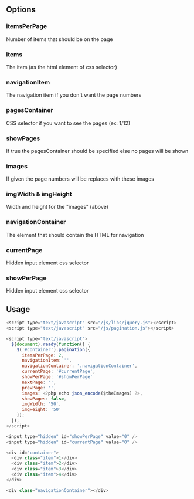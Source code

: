 ## Options
### itemsPerPage
Number of items that should be on the page
### items
The item (as the html element of css selector)
### navigationItem
The navigation item if you don't want the page numbers
### pagesContainer
CSS selector if you want to see the pages (ex: 1/12)
### showPages
If true the pagesContainer should be specified else no pages will be shown
### images
If given the page numbers will be replaces with these images
### imgWidth & imgHeight
Width and height for the "images" (above)
### navigationContainer
The element that should contain the HTML for navigation
### currentPage
Hidden input element css selector
### showPerPage
Hidden input element css selector

## Usage

```javascript
<script type="text/javascript" src="/js/libs/jquery.js"></script>
<script type="text/javascript" src="/js/pagination.js"></script>

<script type="text/javascript">
  $(document).ready(function() {
    $('#container').pagination({
      itemsPerPage: 2,
      navigationItem: '',
      navigationContainer: '.navigationContainer',
      currentPage: '#currentPage',
      showPerPage: '#showPerPage'
      nextPage: '',
      prevPage: '',
      images: <?php echo json_encode($theImages) ?>,
      showPages: false,
      imgWidth: '50',
      imgHeight: '50'
    });
  });
</script>

<input type="hidden" id="showPerPage" value="0" />
<input type="hidden" id="currentPage" value="0" />

<div id="container">
  <div class="item">1</div>
  <div class="item">2</div>
  <div class="item">3</div>
  <div class="item">4</div>
</div>

<div class="navigationContainer"></div>
```